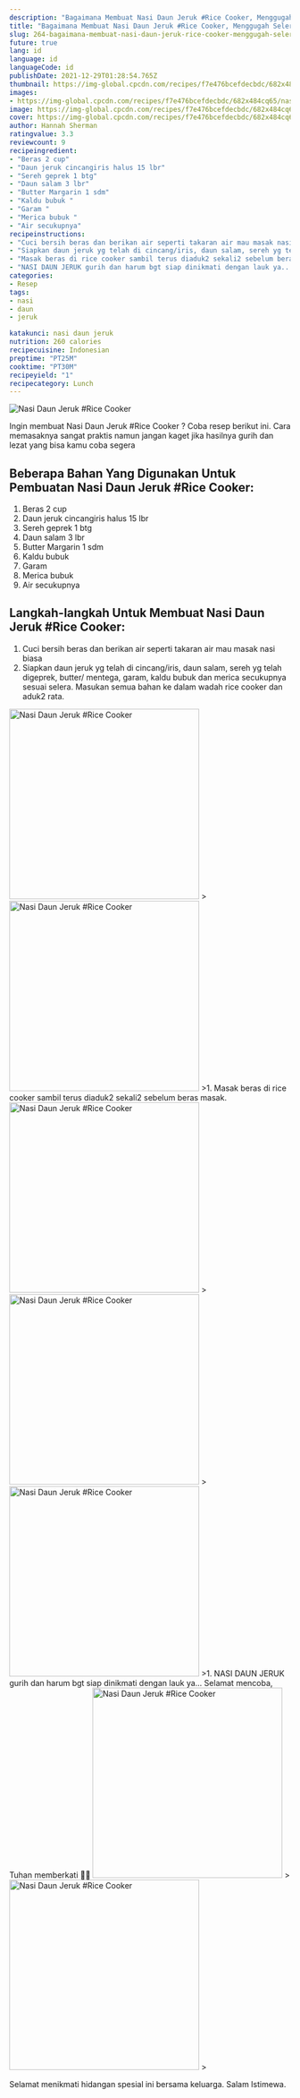 ```yaml
---
description: "Bagaimana Membuat Nasi Daun Jeruk #Rice Cooker, Menggugah Selera"
title: "Bagaimana Membuat Nasi Daun Jeruk #Rice Cooker, Menggugah Selera"
slug: 264-bagaimana-membuat-nasi-daun-jeruk-rice-cooker-menggugah-selera
future: true
lang: id
language: id
languageCode: id
publishDate: 2021-12-29T01:28:54.765Z 
thumbnail: https://img-global.cpcdn.com/recipes/f7e476bcefdecbdc/682x484cq65/nasi-daun-jeruk-rice-cooker-foto-resep-utama.png
images:
- https://img-global.cpcdn.com/recipes/f7e476bcefdecbdc/682x484cq65/nasi-daun-jeruk-rice-cooker-foto-resep-utama.png
image: https://img-global.cpcdn.com/recipes/f7e476bcefdecbdc/682x484cq65/nasi-daun-jeruk-rice-cooker-foto-resep-utama.png
cover: https://img-global.cpcdn.com/recipes/f7e476bcefdecbdc/682x484cq65/nasi-daun-jeruk-rice-cooker-foto-resep-utama.png
author: Hannah Sherman
ratingvalue: 3.3
reviewcount: 9
recipeingredient:
- "Beras 2 cup"
- "Daun jeruk cincangiris halus 15 lbr"
- "Sereh geprek 1 btg"
- "Daun salam 3 lbr"
- "Butter Margarin 1 sdm"
- "Kaldu bubuk "
- "Garam "
- "Merica bubuk "
- "Air secukupnya"
recipeinstructions:
- "Cuci bersih beras dan berikan air seperti takaran air mau masak nasi biasa"
- "Siapkan daun jeruk yg telah di cincang/iris, daun salam, sereh yg telah digeprek, butter/ mentega, garam, kaldu bubuk dan merica secukupnya sesuai selera. Masukan semua bahan ke dalam wadah rice cooker dan aduk2 rata."
- "Masak beras di rice cooker sambil terus diaduk2 sekali2 sebelum beras masak."
- "NASI DAUN JERUK gurih dan harum bgt siap dinikmati dengan lauk ya... Selamat mencoba, Tuhan memberkati 🙏😇"
categories:
- Resep
tags:
- nasi
- daun
- jeruk

katakunci: nasi daun jeruk 
nutrition: 260 calories
recipecuisine: Indonesian
preptime: "PT25M"
cooktime: "PT30M"
recipeyield: "1"
recipecategory: Lunch
---
```



![Nasi Daun Jeruk #Rice Cooker](https://img-global.cpcdn.com/recipes/f7e476bcefdecbdc/682x484cq65/nasi-daun-jeruk-rice-cooker-foto-resep-utama.png)

Ingin membuat Nasi Daun Jeruk #Rice Cooker ? Coba resep berikut ini. Cara memasaknya sangat praktis namun jangan kaget jika hasilnya gurih dan lezat yang bisa kamu coba segera

<!--inarticleads1-->

## Beberapa Bahan Yang Digunakan Untuk Pembuatan Nasi Daun Jeruk #Rice Cooker:

1. Beras 2 cup
1. Daun jeruk cincangiris halus 15 lbr
1. Sereh geprek 1 btg
1. Daun salam 3 lbr
1. Butter Margarin 1 sdm
1. Kaldu bubuk 
1. Garam 
1. Merica bubuk 
1. Air secukupnya



<!--inarticleads2-->

## Langkah-langkah Untuk Membuat Nasi Daun Jeruk #Rice Cooker:

1. Cuci bersih beras dan berikan air seperti takaran air mau masak nasi biasa
1. Siapkan daun jeruk yg telah di cincang/iris, daun salam, sereh yg telah digeprek, butter/ mentega, garam, kaldu bubuk dan merica secukupnya sesuai selera. Masukan semua bahan ke dalam wadah rice cooker dan aduk2 rata.
<img class="lazyload" data-src="https://img-global.cpcdn.com/steps/7c8c967590c871ae/160x128cq70/nasi-daun-jeruk-rice-cooker-langkah-memasak-2-foto.png" alt="Nasi Daun Jeruk #Rice Cooker" width="340" height="340">
><img class="lazyload" data-src="https://img-global.cpcdn.com/steps/b79f2f703f96e8a0/160x128cq70/nasi-daun-jeruk-rice-cooker-langkah-memasak-2-foto.png" alt="Nasi Daun Jeruk #Rice Cooker" width="340" height="340">
>1. Masak beras di rice cooker sambil terus diaduk2 sekali2 sebelum beras masak.
<img class="lazyload" data-src="https://img-global.cpcdn.com/steps/907f3ceb0451ad18/160x128cq70/nasi-daun-jeruk-rice-cooker-langkah-memasak-3-foto.png" alt="Nasi Daun Jeruk #Rice Cooker" width="340" height="340">
><img class="lazyload" data-src="https://img-global.cpcdn.com/steps/8695ecd51669def2/160x128cq70/nasi-daun-jeruk-rice-cooker-langkah-memasak-3-foto.png" alt="Nasi Daun Jeruk #Rice Cooker" width="340" height="340">
><img class="lazyload" data-src="https://img-global.cpcdn.com/steps/c2ec5f66b2409036/160x128cq70/nasi-daun-jeruk-rice-cooker-langkah-memasak-3-foto.png" alt="Nasi Daun Jeruk #Rice Cooker" width="340" height="340">
>1. NASI DAUN JERUK gurih dan harum bgt siap dinikmati dengan lauk ya... Selamat mencoba, Tuhan memberkati 🙏😇
<img class="lazyload" data-src="https://img-global.cpcdn.com/steps/40bda9da89f2770a/160x128cq70/nasi-daun-jeruk-rice-cooker-langkah-memasak-4-foto.png" alt="Nasi Daun Jeruk #Rice Cooker" width="340" height="340">
><img class="lazyload" data-src="https://img-global.cpcdn.com/steps/e345b9120a0fd5c7/160x128cq70/nasi-daun-jeruk-rice-cooker-langkah-memasak-4-foto.png" alt="Nasi Daun Jeruk #Rice Cooker" width="340" height="340">
>



Selamat menikmati hidangan spesial ini bersama keluarga. Salam Istimewa.

